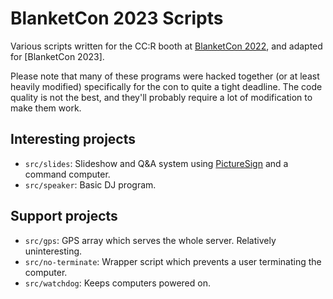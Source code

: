 # BlanketCon 2023 Scripts
Various scripts written for the CC:R booth at [BlanketCon 2022], and adapted for [BlanketCon 2023].

Please note that many of these programs were hacked together (or at least
heavily modified) specifically for the con to quite a tight deadline. The code
quality is not the best, and they'll probably require a lot of modification to
make them work.

## Interesting projects
 - `src/slides`: Slideshow and Q&A system using [PictureSign] and a command
   computer.
 - `src/speaker`: Basic DJ program.

## Support projects
 - `src/gps`: GPS array which serves the whole server. Relatively uninteresting.
 - `src/no-terminate`: Wrapper script which prevents a user terminating the
    computer.
 - `src/watchdog`: Keeps computers powered on.

[Blanketcon 2022]: https://blanketcon.modfest.net/
[CC Prometheus]: https://github.com/SquidDev-CC/cc-prometheus
[PictureSign]: https://github.com/TeamMidnightDust/PictureSign/
